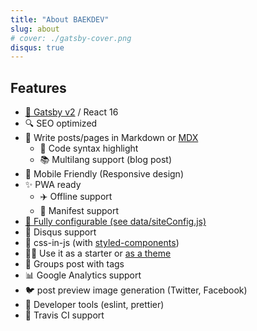 ```yaml
---
title: "About BAEKDEV"
slug: about
# cover: ./gatsby-cover.png
disqus: true
---  
```


## Features

- [💜 Gatsby v2](https://www.gatsbyjs.org/) / React 16
- 🔍 SEO optimized
- 💌 Write posts/pages in Markdown or [MDX](https://mdxjs.com/)
  - 🎨 Code syntax highlight
  - 📚 Multilang support (blog post)
- 📱 Mobile Friendly (Responsive design)
- ✨ PWA ready
  - ✈️ Offline support
  - 📃 Manifest support
- [🔧 Fully configurable (see data/siteConfig.js)](./data/siteConfig.js)
- 💬 Disqus support
- 💅 css-in-js (with [styled-components](https://www.styled-components.com))
- 🧙‍♀️ Use it as a starter or [as a theme](https://www.gatsbyjs.org/blog/2018-11-11-introducing-gatsby-themes/)
- 🔖 Groups post with tags
- 📊 Google Analytics support
- 🐦 post preview image generation (Twitter, Facebook)
- 💎 Developer tools (eslint, prettier)
- 👷 Travis CI support

